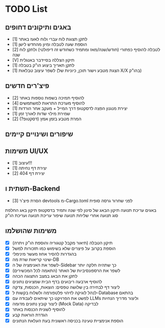 # TODO List

## באגים ותיקונים דחופים

- [1] לתקן תצוגת לוח עברי ולוח לאעז באתר
- [1] הוספת שעה לטבלה ומיון מהחדש לישן
- [2] לטבלה להוסיף כפתורי (חודש/שנה/מאז ומתמיד כשחודש זה דיפולטי) ולתקן לוח שנה
- [V] תיקון הצללה בסיידבר באנגלית
- [1] לתקן תאריך ביצוע הו"ק בטבלה
- [1] לשפר עיצוב טבלאות (הצגת מטבע וישור תוכן, כיוניות של X/X בהו"ק)

## פיצ'רים חדשים

- [2] להוסיף תמיכה בשפות נוספות באתר
- [4] להוסיף מערכת התראות למשתמשים
- [1] יצירת מנגנון הפצה לדסקטופ דרך המייל + מעקב אחר הורדות
- [1] שמירת מילוי שדות לאורך זמן
- [2] המרת מטבע בזמן אמץ (דסקטופ?)

## שיפורים ושינויים קיימים

## משימות UI/UX

- [1] עיצוב!!!
- [1] יצירת דף נחיתה
- [2] יצירת דף 404

## תשתית ו-Backend

- [3] הסרת פיצ'ר devtools מ-Cargo.toml לפני שחרור גרסה סופית

באגים
עריכת תנועה
תיקון הבאג של סינון לפי שנה ותמיד בדסקטופ
תיקון באג החלפת סוג תנועה אחרי שליחת תנועה
שיפור עריכת תנועה ועריכת הו"ק

## משימות שהושלמו

- [x] תיקון הטבלה (תיאור מקבל קטגוריה והוספת הו"ק ויתרה)
- [x] הוספת בקרוב על פיצרים שלא בשימוש כמו תזכורות למשל
- [x] בהגדרות להסיר אחוז מעשר מינימלי
- [x] שינוי קריאות שרת מה-DB
- [x] לשפר את האנימציה של ה-Sidebar כך שתהיה חלקה יותר
- [x] לשפר את הרספונסיביות של האתר (התאמה לכל המכשירים)
- [x] לתקן את הבאג במצב התצוגה הכהה
- [x] להוסיף ארבעה ריבועים בדף הבית שמציגים נתונים
- [x] ליצור דף לבחירה בין שלושה טפסים: הוצאות, הכנסות, צדקה
- [x] לנהל לוגיקה לזיהוי פלטפורמה ולשלוח בקשות ל-Database בהתאם
- [x] לפשט את הפרויקט כך שיתאים לעבודה עם LLMs וליצור מדריך הנחיות
- [x] ליצור קובץ נתונים מדומה (Mock Data) לבדיקה
- [x] להוסיף לשונית הכנסות באתר
- [x] הגדרת הוראות קבע
- [x] הוספת אנימציית טעינה בכניסה ראשונית בעת העלאת הנתונים
